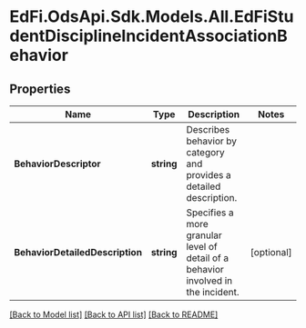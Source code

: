 # EdFi.OdsApi.Sdk.Models.All.EdFiStudentDisciplineIncidentAssociationBehavior
## Properties

Name | Type | Description | Notes
------------ | ------------- | ------------- | -------------
**BehaviorDescriptor** | **string** | Describes behavior by category and provides a detailed description. | 
**BehaviorDetailedDescription** | **string** | Specifies a more granular level of detail of a behavior involved in the incident. | [optional] 

[[Back to Model list]](../README.md#documentation-for-models) [[Back to API list]](../README.md#documentation-for-api-endpoints) [[Back to README]](../README.md)

